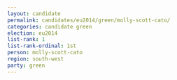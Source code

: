 ```yaml
---
layout: candidate
permalink: candidates/eu2014/green/molly-scott-cato/
categories: candidate green
election: eu2014
list-rank: 1
list-rank-ordinal: 1st
person: molly-scott-cato
region: south-west
party: green
---
```

